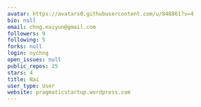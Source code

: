 ```yaml
---
avatar: https://avatars0.githubusercontent.com/u/848861?v=4
bio: null
email: chng.naiyun@gmail.com
followers: 9
following: 5
forks: null
login: nychng
open_issues: null
public_repos: 25
stars: 4
title: Nai
user_type: User
website: pragmaticstartup.wordpress.com
---
```

